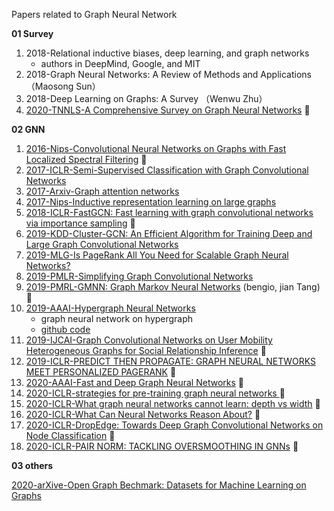 Papers related to Graph Neural Network



**01 Survey**

1. 2018-Relational inductive biases, deep learning, and graph networks
   - authors in DeepMind, Google, and MIT
2. 2018-Graph Neural Networks: A Review of Methods and Applications （Maosong Sun）
3. 2018-Deep Learning on Graphs: A Survey （Wenwu Zhu）
4. [2020-TNNLS-A Comprehensive Survey on Graph Neural Networks](https://arxiv.org/pdf/1901.00596.pdf) :tomato:



**02 GNN**

1. [2016-Nips-Convolutional Neural Networks on Graphs with Fast Localized Spectral Filtering](https://arxiv.org/abs/1606.09375) :tomato:
2. [2017-ICLR-Semi-Supervised Classification with Graph Convolutional Networks](https://arxiv.org/abs/1609.02907)
3. [2017-Arxiv-Graph attention networks](https://arxiv.org/abs/1710.10903)
4. [2017-Nips-Inductive representation learning on large graphs](http://papers.nips.cc/paper/6703-inductive-representation-learning-on-large-graphs)
5. [2018-ICLR-FastGCN: Fast learning with graph convolutional networks via importance sampling](https://arxiv.org/abs/1801.10247) :tomato:
6. [2019-KDD-Cluster-GCN: An Efficient Algorithm for Training Deep and Large Graph Convolutional  Networks](https://arxiv.org/abs/1905.07953)
7. [2019-MLG-Is PageRank All You Need for Scalable Graph Neural Networks?](https://www.mlgworkshop.org/2019/papers/MLG2019_paper_50.pdf) 
8. [2019-PMLR-Simplifying Graph Convolutional Networks](https://arxiv.org/abs/1902.07153) 
9. [2019-PMRL-GMNN: Graph Markov Neural Networks](https://arxiv.org/abs/1905.06214) (bengio, jian Tang) :tomato:
10. [2019-AAAI-Hypergraph Neural Networks](https://www.aaai.org/ojs/index.php/AAAI/article/view/4235)
    - graph neural network on hypergraph
    - [github code](https://github.com/iMoonLab/HGNN)
12. [2019-IJCAI-Graph Convolutional Networks on User Mobility Heterogeneous Graphs for Social Relationship Inference](http://www.shichuan.org/hin/time/2019.IJCAI%202019%20Graph%20Convolutional%20Networks%20on%20User%20Mobility%20Heterogeneous%20Graphs%20for%20Social%20Relationship%20Inference.pdf)  :tomato:
12. [2019-ICLR-PREDICT THEN PROPAGATE: GRAPH NEURAL NETWORKS MEET PERSONALIZED PAGERANK](https://openreview.net/pdf?id=H1gL-2A9Ym) :tomato:
13. [2020-AAAI-Fast and Deep Graph Neural Networks](https://arxiv.org/pdf/1911.08941.pdf) :tomato:
14. [2020-ICLR-strategies for pre-training graph neural networks ](https://openreview.net/forum?id=HJlWWJSFDH) :tomato:
15. [2020-ICLR-What graph neural networks cannot learn: depth vs width](https://openreview.net/pdf?id=B1l2bp4YwS) :tomato:
16. [2020-ICLR-What Can Neural Networks Reason About?](https://openreview.net/forum?id=rJxbJeHFPS) :tomato:
17. [2020-ICLR-DropEdge: Towards Deep Graph Convolutional Networks on Node Classification](https://openreview.net/forum?id=rJxbJeHFPS) :tomato:
18. [2020-ICLR-PAIR NORM: TACKLING OVERSMOOTHING IN GNNs](https://arxiv.org/pdf/1909.12223.pdf) :tomato:

**03 others**

[2020-arXive-Open Graph Bechmark: Datasets for Machine Learning on Graphs](https://arxiv.org/pdf/2005.00687.pdf)



